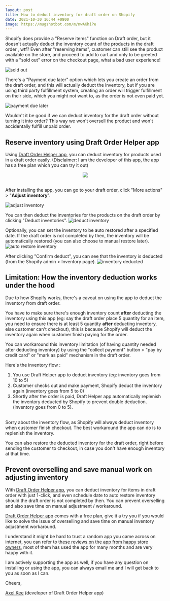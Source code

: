 ```yaml
---
layout: post
title: How to deduct inventory for draft order on Shopify
date: 2021-10-30 16:44 +0800
image: https://mugshotbot.com/m/nwAKhiPe
---
```


Shopify does provide a "Reserve items" function on Draft order, but it doesn't actually deduct the inventory count of the products in the draft order , wtf? Even after "reserving items", customer can still see the product available on the store, and proceed to add to cart and only to be greeted with a "sold out" error on the checkout page, what a bad user experience!

![sold out](https://img.yagisoftware.com/11-how-to-deduct-inventory-for-draft-order/out_of_stock.png)

There's a "Payment due later" option which lets you create an order from the draft order, and this will actually deduct the inventory, but if you are using third party fulfillment system, creating an order will trigger fulfillment on their side, which you might not want to, as the order is not even paid yet.

![payment due later](https://img.yagisoftware.com/11-how-to-deduct-inventory-for-draft-order/payment_due_later.png)


Wouldn't it be good if we can deduct inventory for the draft order without turning it into order? This way we won't oversell the product and won't accidentally fulfill unpaid order.

## Reserve inventory using Draft Order Helper app

Using [Draft Order Helper app](https://apps.shopify.com/draft-helper), you can deduct inventory for products used in a draft order easily. (Disclaimer: I am the developer of this app, the app has a free plan which you can try it out)

<div style="width: 100%; text-align: center;">
  <a href="https://apps.shopify.com/draft-helper" target="_blank"><img src="https://img.yagisoftware.com/Shopify-App-Store-Badge-Final-Black.png" style="max-width: 250px; border-radius: 0; box-shadow: none; border-width: 0;"></a>
</div>

<br>

After installing the app, you can go to your draft order, click "More actions" > "**Adjust inventory**".

![adjust inventory](https://yagisoftware.s3.amazonaws.com/11-how-to-deduct-inventory-for-draft-order/adjust_inventory.png)


You can then deduct the inventories for the products on the draft order by clicking "Deduct inventories".
![deduct inventory](https://img.yagisoftware.com/11-how-to-deduct-inventory-for-draft-order/deduct1.png)

Optionally, you can set the inventory to be auto restored after a specified date. If the draft order is not completed by then, the inventory will be automatically restored (you can also choose to manual restore later).
![auto restore inventory](https://img.yagisoftware.com/11-how-to-deduct-inventory-for-draft-order/deduct2.png)

After clicking "Confirm deduct", you can see that the inventory is deducted (from the Shopify admin > Inventory page).
![inventory deducted](https://img.yagisoftware.com/11-how-to-deduct-inventory-for-draft-order/deduct3.png)

## Limitation: How the inventory deduction works under the hood
Due to how Shopify works, there's a caveat on using the app to deduct the inventory from draft order.

You have to make sure there's enough inventory count **after** deducting the inventory using this app (eg: say the draft order place 5 quantity for an item, you need to ensure there is at least 5 quantity **after** deducting inventory, else customer can't checkout), this is because Shopify will deduct the inventory again when customer finish paying for the order.

You can workaround this inventory limitation (of having quantity needed after deducting inventory) by using the "collect payment" button > "pay by credit card" or "mark as paid" mechanism in the draft order.

Here's the inventory flow : 

1. You use Draft Helper app to deduct inventory (eg: inventory goes from 10 to 5)
2. Customer checks out and make payment, Shopify deduct the inventory again  (inventory goes from 5 to 0)
3. Shortly after the order is paid, Draft Helper app automatically replenish the inventory deducted by Shopify to prevent double deduction. (inventory goes from 0 to 5).

<br>
Sorry about the inventory flow, as Shopify will always deduct inventory when customer finish checkout. The best workaround the app can do is to replenish the inventory.


You can also restore the deducted inventory for the draft order, right before sending the customer to checkout, in case you don't have enough inventory at that time.


## Prevent overselling and save manual work on adjusting inventory

With [Draft Order Helper app](https://apps.shopify.com/draft-helper), you can deduct inventory for items in draft order with just 1-click, and even schedule date to auto restore inventory should the draft order is not completed by then. You can prevent overselling and also save time on manual adjustment / workaround.

[Draft Order Helper app](https://apps.shopify.com/draft-helper) comes with a free plan, give it a try you if you would like to solve the issue of overselling and save time on manual inventory adjustment workaround.

I understand it might be hard to trust a random app you came across on internet, you can refer to [these reviews on the app from happy store owners](https://apps.shopify.com/draft-helper/reviews), most of them has used the app for many months and are very happy with it.

I am actively supporting the app as well, if you have any question on installing or using the app, you can always email me and I will get back to you as soon as I can.

Cheers,

[Axel Kee](/about) (developer of Draft Order Helper app)




